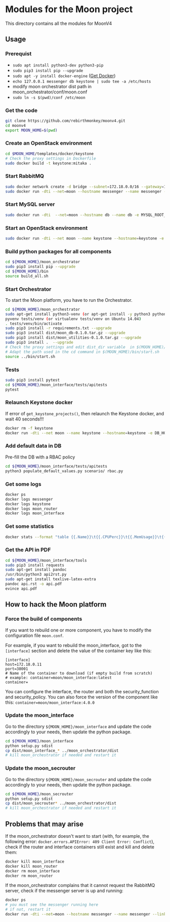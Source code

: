 # Modules for the Moon project

This directory contains all the modules for MoonV4


## Usage

### Prerequist

-   `sudo apt install python3-dev python3-pip`
-   `sudo pip3 install pip --upgrade`
-   `sudo apt -y install docker-engine` ([Get Docker](https://docs.docker.com/engine/installation/))
-   `echo 127.0.0.1 messenger db keystone | sudo tee -a /etc/hosts`
-   modify moon orchestrator dist path in moon_orchestrator/conf/moon.conf
-   `sudo ln -s $(pwd)/conf /etc/moon`

### Get the code

```bash
git clone https://github.com/rebirthmonkey/moonv4.git
cd moonv4
export MOON_HOME=$(pwd)
```

### Create an OpenStack environment

```bash
cd $MOON_HOME/templates/docker/keystone
# Check the proxy settings in Dockerfile
sudo docker build -t keystone:mitaka .
```

### Start RabbitMQ

```bash
sudo docker network create -d bridge --subnet=172.18.0.0/16 --gateway=172.18.0.1 moon
sudo docker run -dti --net=moon --hostname messenger --name messenger --link messenger:messenger -e RABBITMQ_DEFAULT_USER=moon -e RABBITMQ_DEFAULT_PASS=p4sswOrd1 -e RABBITMQ_NODENAME=rabbit@messenger -e RABBITMQ_DEFAULT_VHOST=moon -p 5671:5671 -p 5672:5672 rabbitmq:3-management
```

### Start MySQL server

```bash
sudo docker run -dti  --net=moon --hostname db --name db -e MYSQL_ROOT_PASSWORD=p4sswOrd1 -e MYSQL_DATABASE=moon -e MYSQL_USER=moon -e MYSQL_PASSWORD=p4sswOrd1 -p 3306:3306 mysql:latest
```

### Start an OpenStack environment

```bash
sudo docker run -dti --net moon --name keystone --hostname=keystone -e DB_HOST=db -e DB_PASSWORD_ROOT=p4sswOrd1 -p 35357:35357 -p 5000:5000 keystone:mitaka
```

### Build python packages for all components

```bash
cd ${MOON_HOME}/moon_orchestrator
sudo pip3 install pip --upgrade
cd ${MOON_HOME}/bin
source build_all.sh
```

### Start Orchestrator

To start the Moon platform, you have to run the Orchestrator.

```bash
cd ${MOON_HOME}/moon_orchestrator
sudo apt-get install python3-venv (or apt-get install -y python3 python-virtualenv on Ubuntu 14.04)
pyvenv tests/venv (or virtualenv tests/venv on Ubuntu 14.04)
. tests/venv/bin/activate
sudo pip3 install -r requirements.txt --upgrade
sudo pip3 install dist/moon_db-0.1.0.tar.gz --upgrade
sudo pip3 install dist/moon_utilities-0.1.0.tar.gz --upgrade
sudo pip3 install .  --upgrade
# Check the proxy settings and edit dist_dir variable  in $(MOON_HOME)/moon_orchestrator/etc/moon.conf
# Adapt the path used in the cd command in $(MOON_HOME)/bin/start.sh
source ../bin/start.sh
```

### Tests
```bash
sudo pip3 install pytest
cd ${MOON_HOME}/moon_interface/tests/apitests
pytest
```


### Relaunch Keystone docker
If error of `get_keystone_projects()`, then relaunch the Keystone docker, and wait 40 seconds!!!
```bash
docker rm -f keystone
docker run -dti --net moon --name keystone --hostname=keystone -e DB_HOST=db -e DB_PASSWORD_ROOT=p4sswOrd1 -p 35357:35357 -p 5000:5000 keystone:mitaka
```

### Add default data in DB
Pre-fill the DB with a RBAC policy
```bash
cd ${MOON_HOME}/moon_interface/tests/apitests
python3 populate_default_values.py scenario/ rbac.py
```


### Get some logs

```bash
docker ps
docker logs messenger
docker logs keystone
docker logs moon_router
docker logs moon_interface
```

### Get some statistics

```bash
docker stats --format "table {{.Name}}\t{{.CPUPerc}}\t{{.MemUsage}}\t{{.PIDs}}"
```

### Get the API in PDF

```bash
cd ${MOON_HOME}/moon_interface/tools
sudo pip3 install requests
sudo apt-get install pandoc
/usr/bin/python3 api2rst.py
sudo apt-get install texlive-latex-extra
pandoc api.rst -o api.pdf
evince api.pdf
```

## How to hack the Moon platform

### Force the build of components

If you want to rebuild one or more component, you have to modify the configuration file `moon.conf`. 

For example, if you want to rebuild the moon_interface, got to the `[interface]` section and delete the 
value of the container key like this:

```
[interface]
host=172.18.0.11
port=38001
# Name of the container to download (if empty build from scratch)
# example: container=moon/moon_interface:latest
container=
```

You can configure the interface, the router and both the security_function and security_policy.
You can also force the version of the component like this: `container=moon/moon_interface:4.0.0`

### Update the moon_interface

Go to the directory `${MOON_HOME}/moon_interface` and update the code accordingly to your needs,
then update the python package.

```bash
cd ${MOON_HOME}/moon_interface
python setup.py sdist
cp dist/moon_interface_* ../moon_orchestrator/dist
# kill moon_orchestrator if needed and restart it
```

### Update the moon_secrouter

Go to the directory `${MOON_HOME}/moon_secrouter` and update the code accordingly to your needs,
then update the python package.

```bash
cd ${MOON_HOME}/moon_secrouter
python setup.py sdist
cp dist/moon_secrouter* ../moon_orchestrator/dist
# kill moon_orchestrator if needed and restart it
```

## Problems that may arise

If the moon_orchestrator doesn't want to start
(with, for example, the following error: `docker.errors.APIError: 409 Client Error: Conflict`),
check if the router and interface containers still exist and kill and delete them:

```bash
docker kill moon_interface
docker kill moon_router
docker rm moon_interface
docker rm moon_router
```

If the moon_orchestrator complains that it cannot request the RabbitMQ server,
check if the messenger server is up and running:

```bash
docker ps
# you must see the messenger running here
# if not, restart it
docker run -dti --net=moon --hostname messenger --name messenger --link messenger:messenger -e RABBITMQ_DEFAULT_USER=moon -e RABBITMQ_DEFAULT_PASS=password -e RABBITMQ_NODENAME=rabbit@messenger -e RABBITMQ_DEFAULT_VHOST=moon -p 5671:5671 -p 5672:5672 rabbitmq:3-management
```
